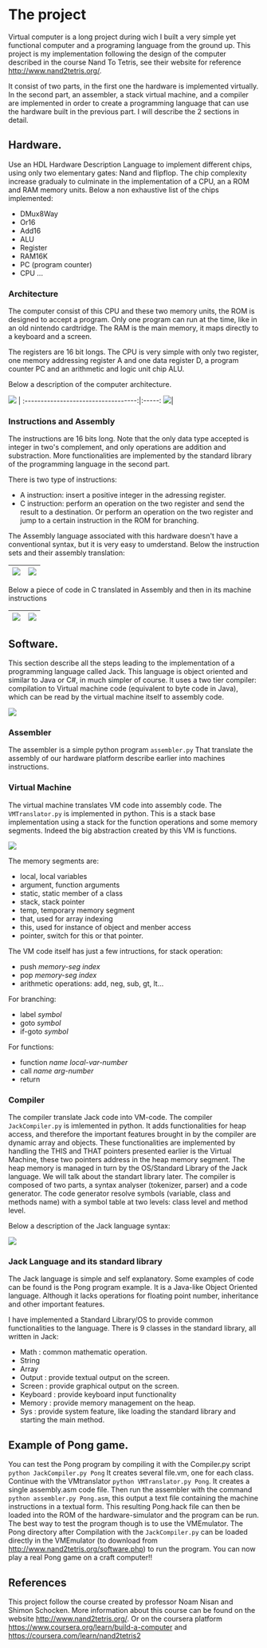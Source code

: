 # The project

Virtual computer is a long project during wich I built a very simple yet functional computer and a programing language from the ground up. 
This project is my implementation following the design of the computer described in the course Nand To Tetris, see their website for reference  <http://www.nand2tetris.org/>.

It consist of two parts, in the first one the hardware is implemented virtually. 
In the second part, an assembler, a stack virtual machine, and a compiler are implemented in order to create a programming language that can use the hardware built in the previous part. 
I will describe the 2 sections in detail.


## Hardware. 
Use an HDL Hardware Description Language to implement different chips, using only two elementary gates: Nand and flipflop. 
The chip complexity increase gradualy to culminate in the implementation of a CPU, an a ROM and RAM memory units. 
Below a non exhaustive list of the chips implemented:
+ DMux8Way
+ Or16
+ Add16
+ ALU
+ Register
+ RAM16K
+ PC (program counter)
+ CPU
...

### Architecture
The computer consist of this CPU and these two memory units, the ROM is designed to accept a program. 
Only one program can run at the time, like in an old nintendo cardtridge. 
The RAM is the main memory, it maps directly to a keyboard and a screen.

The registers are 16 bit longs. 
The CPU is very simple with only two register, one memory addressing register A and one data register D, a program counter PC and an arithmetic and logic unit chip ALU.

Below a description of the computer architecture.

![](./media/CPU_architecture.png)    |
:-----------------------------------:|:-----:
![](./media/general_architecture.png)|


### Instructions and Assembly
The instructions are 16 bits long.
Note that the only data type accepted is integer in two's complement, and only operations are addition and substraction. 
More functionalities are implemented by the standard library of the programming language in the second part.

There is two type of instructions:
+ A instruction: insert a positive integer in the adressing register.
+ C instruction: perform an operation on the two register and send the result to a destination. Or perform an operation on the two register and jump to a certain instruction in the ROM for branching.

The Assembly language associated with this hardware doesn't have a conventional syntax, but it is very easy to umderstand. 
Below the instruction sets and their assembly translation:

![](./media/instructions.png)  |  ![](./media/instruction2.png)
:-----------------------------:|:-------------------------------------:


Below a piece of code in C translated in Assembly and then in its machine instructions

![](./media/example_instruction.png)  |  ![](./media/example_instruction2.png)
:------------------------------------:|:-------------------------------------:
 


## Software.
This section describe all the steps leading to the implementation of a programming language called Jack.
This language is object oriented and similar to Java or C#, in much simpler of course.
It uses a two tier compiler: compilation to Virtual machine code (equivalent to byte code in Java), which can be read by the virtual machine itself to assembly code.

![](./media/compilation-process.png)


### Assembler
The assembler is a simple python program `assembler.py` That translate the assembly of our hardware platform describe earlier into machines instructions.

### Virtual Machine
The virtual machine translates VM code into assembly code.
The `VMTranslator.py` is implemented in python.
This is a stack base implementation using a stack for the function operations and some memory segments.
Indeed the big abstraction created by this VM is functions.

![](./media/vm-stack.png)

The memory segments are: 
+ local, local variables
+ argument, function arguments
+ static, static member of a class
+ stack, stack pointer
+ temp, temporary memory segment
+ that, used for array indexing
+ this, used for instance of object and menber access
+ pointer, switch for this or that pointer.

The VM code itself has just a few intructions, for stack operation:
+ push *memory-seg index*
+ pop *memory-seg index*
+ arithmetic operations: add, neg, sub, gt, lt...

For branching:
+ label *symbol*
+ goto *symbol*
+ if-goto *symbol*

For functions:
+ function *name local-var-number*
+ call *name arg-number*
+ return

### Compiler
The compiler translate Jack code into VM-code.
The compiler `JackCompiler.py` is imlemented in python. 
It adds functionalities for heap access, and therefore the important features brought in by the compiler are dynamic array and objects.
These functionalities are implemented by handling the THIS and THAT pointers presented earlier is the Virtual Machine, these two pointers address in the heap memory segment. 
The heap memory is managed in turn by the OS/Standard Library of the Jack language.
We will talk about the standart library later.
The compiler is composed of two parts, a syntax analyser (tokenizer, parser) and a code generator.
The code generator resolve symbols (variable, class and methods name) with a symbol table at two levels: class level and method level.

Below a description of the Jack language syntax:

![](./media/jack-syntax.png)


### Jack Language and its standard library
The Jack language is simple and self explanatory. 
Some examples of code can be found is the Pong program example.
It is a Java-like Object Oriented language. 
Although it lacks operations for floating point number, inheritance and other important features.

I have implemented a Standard Library/OS to provide common functionalities to the language.
There is 9 classes in the standard library, all written in Jack:
+ Math : common mathematic operation.
+ String
+ Array 
+ Output : provide textual output on the screen.
+ Screen : provide graphical output on the screen.
+ Keyboard : provide keyboard input functionality
+ Memory : provide memory management on the heap.
+ Sys : provide system feature, like loading the standard library and starting the main method.

## Example of Pong game.
You can test the Pong program by compiling it with the Compiler.py script `python JackCompiler.py Pong`
It creates several file.vm, one for each class. 
Continue with the VMtranslator `python VMTranslator.py Pong`.
It creates a single assembly.asm code file.
Then run the assembler with the command `python assembler.py Pong.asm`, this output a text file containing the machine instructions in a textual form.
This resulting Pong.hack file can then be loaded into the ROM of the hardware-simulator and the program can be run.
The best way to test the program though is to use the VMEmulator. 
The Pong directory after Compilation with the `JackCompiler.py` can be loaded directly in the VMEmulator (to download from http://www.nand2tetris.org/software.php) to run the program.
You can now play a real Pong game on a craft computer!!

## References
This project follow the course created by professor Noam Nisan and Shimon Schocken. 
More information about this course can be found on the website <http://www.nand2tetris.org/>.
Or on the coursera platform <https://www.coursera.org/learn/build-a-computer> and <https://coursera.com/learn/nand2tetris2>

